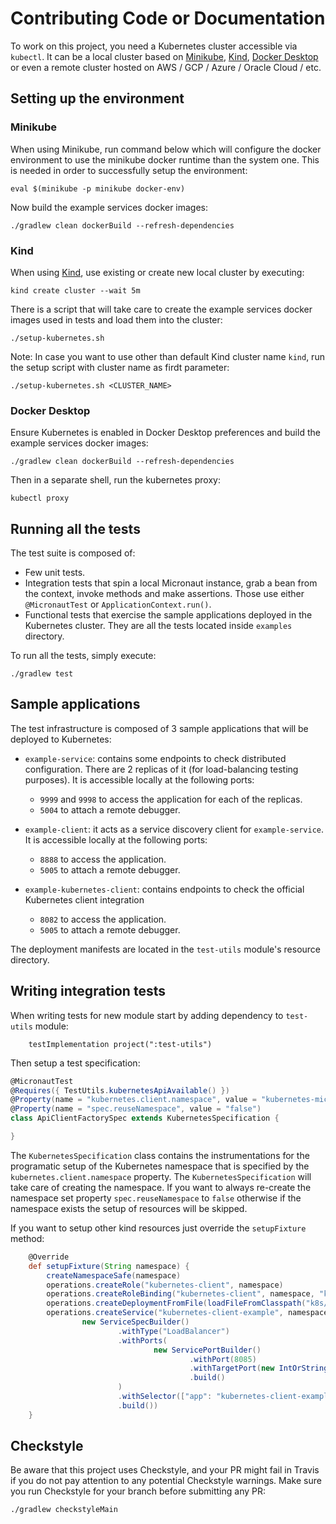# Contributing Code or Documentation

To work on this project, you need a Kubernetes cluster accessible via `kubectl`.
It can be a local cluster based on
[Minikube](https://kubernetes.io/docs/setup/learning-environment/minikube/),
[Kind](https://kind.sigs.k8s.io/),
[Docker Desktop](https://www.docker.com/products/docker-desktop) or even a remote cluster hosted
on AWS / GCP / Azure / Oracle Cloud / etc.

## Setting up the environment

### Minikube
When using Minikube, run command below which will configure the docker environment to use the minikube docker runtime
than the system one. This is needed in order to successfully setup the environment:
```shell script
eval $(minikube -p minikube docker-env)
```

Now build the example services docker images:
```shell script
./gradlew clean dockerBuild --refresh-dependencies
```

### Kind
When using [Kind](https://kind.sigs.k8s.io/), use existing or create new local cluster by executing:

```shell script
kind create cluster --wait 5m
```

There is a script that will take care to create the example services docker images used in tests and load them into the cluster:

```shell script
./setup-kubernetes.sh
```

Note: In case you want to use other than default Kind cluster name `kind`, run the setup script with cluster name as firdt parameter:

```shell script
./setup-kubernetes.sh <CLUSTER_NAME>
```

### Docker Desktop

Ensure Kubernetes is enabled in Docker Desktop preferences and build the example services docker images:

```shell script
./gradlew clean dockerBuild --refresh-dependencies
```

Then in a separate shell, run the kubernetes proxy:

```shell
kubectl proxy
```

## Running all the tests

The test suite is composed of:

* Few unit tests.
* Integration tests that spin a local Micronaut instance, grab a bean from the context, invoke methods and make
  assertions. Those use either `@MicronautTest` or `ApplicationContext.run()`.
* Functional tests that exercise the sample applications deployed in the Kubernetes cluster. They are all the tests located
  inside `examples` directory.
  
To run all the tests, simply execute:

`./gradlew test`

## Sample applications

The test infrastructure is composed of 3 sample applications that will be deployed to Kubernetes:

* `example-service`: contains some endpoints to check distributed configuration. There are 2 replicas of it (for 
  load-balancing testing purposes). It is accessible locally at the following ports:
  * `9999` and `9998` to access the application for each of the replicas.
  * `5004` to attach a remote debugger.

* `example-client`: it acts as a service discovery client for `example-service`. It is accessible locally at the 
  following ports:
  * `8888` to access the application.
  * `5005` to attach a remote debugger.

* `example-kubernetes-client`: contains endpoints to check the official Kubernetes client integration
  * `8082` to access the application.
  * `5005` to attach a remote debugger.

The deployment manifests are located in the `test-utils` module's resource directory.

## Writing integration tests
When writing tests for new module start by adding dependency to `test-utils` module:

```
    testImplementation project(":test-utils")
```

Then setup a test specification:

```groovy
@MicronautTest
@Requires({ TestUtils.kubernetesApiAvailable() })
@Property(name = "kubernetes.client.namespace", value = "kubernetes-micronaut")
@Property(name = "spec.reuseNamespace", value = "false")
class ApiClientFactorySpec extends KubernetesSpecification {

}
```

The `KubernetesSpecification` class contains the instrumentations for the programatic setup of the Kubernetes namespace that is specified by the `kubernetes.client.namespace` property. The `KubernetesSpecification` will take care of creating the namespace. If you want to always re-create the namespace set property `spec.reuseNamespace` to `false` otherwise if the namespace exists the setup of resources will be skipped.

If you want to setup other kind resources just override the `setupFixture` method:

```groovy
    @Override
    def setupFixture(String namespace) {
        createNamespaceSafe(namespace)
        operations.createRole("kubernetes-client", namespace)
        operations.createRoleBinding("kubernetes-client", namespace, "kubernetes-client")
        operations.createDeploymentFromFile(loadFileFromClasspath("k8s/kubernetes-client-example-deployment.yml"), "kubernetes-client-example", namespace)
        operations.createService("kubernetes-client-example", namespace,
                new ServiceSpecBuilder()
                        .withType("LoadBalancer")
                        .withPorts(
                                new ServicePortBuilder()
                                        .withPort(8085)
                                        .withTargetPort(new IntOrString(8085))
                                        .build()
                        )
                        .withSelector(["app": "kubernetes-client-example"])
                        .build())
    }
```


## Checkstyle

Be aware that this project uses Checkstyle, and your PR might fail in Travis if you do not pay attention to any potential
Checkstyle warnings. Make sure you run Checkstyle for your branch before submitting any PR:

```shell script
./gradlew checkstyleMain
```
